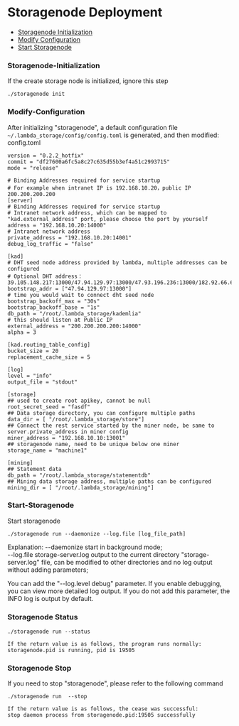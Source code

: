 # Storagenode Deployment
* [Storagenode Initialization](#Storagenode-Initialization)
* [Modify Configuration](#Modify-Configuration)
* [Start Storagenode](#Start-Storagenode)


### Storagenode-Initialization

If the create storage node is initialized, ignore this step

```
./storagenode init 
```

### Modify-Configuration
After initializing "storagenode", a default configuration file `~/.lambda_storage/config/config.toml` is generated, and then modified: config.toml


```
version = "0.2.2_hotfix"
commit = "df27600a6fc5a8c27c635d55b3ef4a51c2993715"
mode = "release"

# Binding Addresses required for service startup
# For example when intranet IP is 192.168.10.20，public IP 200.200.200.200 
[server]
# Binding Addresses required for service startup
# Intranet network address, which can be mapped to "kad.external_address" port, please choose the port by yourself
address = "192.168.10.20:14000"
# Intranet network address
private_address = "192.168.10.20:14001"
debug_log_traffic = "false" 

[kad]
# DHT seed node address provided by lambda, multiple addresses can be configured
# Optional DHT address：39.105.148.217:13000/47.94.129.97:13000/47.93.196.236:13000/182.92.66.63:13000
bootstrap_addr = ["47.94.129.97:13000"]
# time you would wait to connect dht seed node
bootstrap_backoff_max = "30s"
bootstrap_backoff_base = "1s"
db_path = "/root/.lambda_storage/kademlia"
# this should listen at Public IP
external_address = "200.200.200.200:14000"
alpha = 3

[kad.routing_table_config]
bucket_size = 20
replacement_cache_size = 5

[log]
level = "info"
output_file = "stdout"

[storage]
## used to create root apikey, cannot be null
root_secret_seed = "fasdf"
## Data storage directory, you can configure multiple paths
data_dir = [ "/root/.lambda_storage/store"]
## Connect the rest service started by the miner node, be same to server.private_address in miner config 
miner_address = "192.168.10.10:13001"
## storagenode name, need to be unique below one miner
storage_name = "machine1"

[mining]
## Statement data
db_path = "/root/.lambda_storage/statementdb"
## Mining data storage address, multiple paths can be configured
mining_dir = [ "/root/.lambda_storage/mining"]

```

### Start-Storagenode

Start storagenode
```
./storagenode run --daemonize --log.file [log_file_path]
```
  
Explanation:
--daemonize start in background mode;  
--log.file storage-server.log output to the current directory "storage-server.log" file, can be modified to other directories and no log output without adding parameters;    
 

You can add the "--log.level debug" parameter. If you enable debugging, you can view more detailed log output. If you do not add this parameter, the INFO log is output by default. 


### Storagenode Status
```
./storagenode run --status
```
```
If the return value is as follows, the program runs normally:
storagenode.pid is running, pid is 19505
```

### Storagenode Stop
If you need to stop "storagenode", please refer to the following command


```
./storagenode run  --stop
```
```
If the return value is as follows, the cease was successful:
stop daemon process from storagenode.pid:19505 successfully
```



